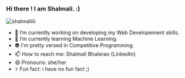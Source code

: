 ### Hi there ! I am Shalmali. :)

<p align="left"> <img src="https://komarev.com/ghpvc/?username=shalmaliiii&label=Profile%20views&color=0e75b6&style=flat" alt="shalmaliiii" /> </p>

- 🔭 I’m currently working on developing my Web Developement skills.
- 🌱 I’m currently learning Machine Learning.
- 👽 I'm pretty versed in Competitive Programming.
- 📫 How to reach me: Shalmali Bhalerao {LinkedIn} 
- 😄 Pronouns: she/her
- ⚡ Fun fact: i have no fun fact ;)
